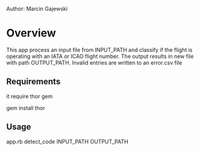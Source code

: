   Author: Marcin Gajewski

  # Overview

  This app process an input file from INPUT_PATH and classify if the flight is operating with an IATA
  or ICAO flight number. The output results in new file with path OUTPUT_PATH. Invalid entries
  are written to an error.csv file


  ## Requirements

  it require thor gem

  gem install thor


  ## Usage

  app.rb detect_code INPUT_PATH OUTPUT_PATH
